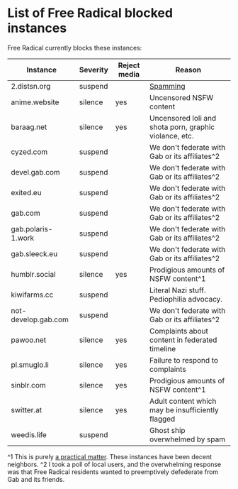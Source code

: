 # List of Free Radical blocked instances

Free Radical currently blocks these instances:

| Instance                  | Severity | Reject media | Reason                                            |
|---------------------|----------|--------------|---------------------------------------------------|
| 2.distsn.org        | suspend  |              | [Spamming](https://blog.freeradical.zone/suspending-domain-2-distsn-org/) |
| anime.website       | silence  | yes          | Uncensored NSFW content                           |
| baraag.net          | silence  | yes          | Uncensored loli and shota porn, graphic violance, etc. |
| cyzed.com           | suspend  |              | We don't federate with Gab or its affiliates^2    |
| devel.gab.com       | suspend  |              | We don't federate with Gab or its affiliates^2    |
| exited.eu           | suspend  |              | We don't federate with Gab or its affiliates^2    |
| gab.com             | suspend  |              | We don't federate with Gab or its affiliates^2    |
| gab.polaris-1.work  | suspend  |              | We don't federate with Gab or its affiliates^2    |
| gab.sleeck.eu       | suspend  |              | We don't federate with Gab or its affiliates^2    |
| humblr.social       | silence  | yes          | Prodigious amounts of NSFW content^1              |
| kiwifarms.cc        | suspend  |              | Literal Nazi stuff. Pediophilia advocacy.         |
| not-develop.gab.com | suspend  |              | We don't federate with Gab or its affiliates^2    |
| pawoo.net           | silence  | yes          | Complaints about content in federated timeline    |
| pl.smuglo.li        | silence  | yes          | Failure to respond to complaints                  |
| sinblr.com          | silence  | yes          | Prodigious amounts of NSFW content^1              |
| switter.at          | silence  | yes          | Adult content which may be insufficiently flagged |
| weedis.life         | suspend  |              | Ghost ship overwhelmed by spam                    |

^1 This is purely [a practical matter](https://blog.freeradical.zone/silencing-humblr-social-and-sinblr-com/). These instances have been decent neighbors.
^2 I took a poll of local users, and the overwhelming response was that Free Radical residents wanted to preemptively defederate from Gab and its friends.
